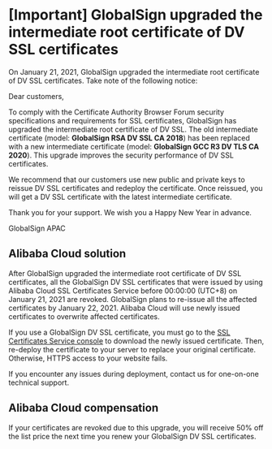 # \[Important\] GlobalSign upgraded the intermediate root certificate of DV SSL certificates

On January 21, 2021, GlobalSign upgraded the intermediate root certificate of DV SSL certificates. Take note of the following notice:

Dear customers,

To comply with the Certificate Authority Browser Forum security specifications and requirements for SSL certificates, GlobalSign has upgraded the intermediate root certificate of DV SSL. The old intermediate certificate \(model: **GlobalSign RSA DV SSL CA 2018**\) has been replaced with a new intermediate certificate \(model: **GlobalSign GCC R3 DV TLS CA 2020**\). This upgrade improves the security performance of DV SSL certificates.

We recommend that our customers use new public and private keys to reissue DV SSL certificates and redeploy the certificate. Once reissued, you will get a DV SSL certificate with the latest intermediate certificate.

Thank you for your support. We wish you a Happy New Year in advance.

GlobalSign APAC

## Alibaba Cloud solution

After GlobalSign upgraded the intermediate root certificate of DV SSL certificates, all the GlobalSign DV SSL certificates that were issued by using Alibaba Cloud SSL Certificates Service before 00:00:00 \(UTC+8\) on January 21, 2021 are revoked. GlobalSign plans to re-issue all the affected certificates by January 22, 2021. Alibaba Cloud will use newly issued certificates to overwrite affected certificates.

If you use a GlobalSign DV SSL certificate, you must go to the [SSL Certificates Service console](https://yundunnext.console.aliyun.com/?p=cas) to download the newly issued certificate. Then, re-deploy the certificate to your server to replace your original certificate. Otherwise, HTTPS access to your website fails.

If you encounter any issues during deployment, contact us for one-on-one technical support.

## Alibaba Cloud compensation

If your certificates are revoked due to this upgrade, you will receive 50% off the list price the next time you renew your GlobalSign DV SSL certificates.

